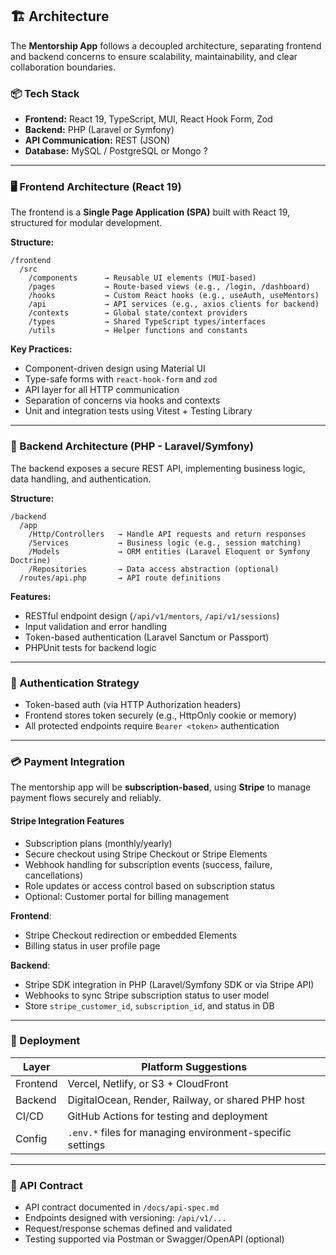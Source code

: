 ## 🏗️ Architecture

The **Mentorship App** follows a decoupled architecture, separating frontend and backend concerns to ensure scalability, maintainability, and clear collaboration boundaries.

### 📦 Tech Stack

- **Frontend:** React 19, TypeScript, MUI, React Hook Form, Zod
- **Backend:** PHP (Laravel or Symfony)
- **API Communication:** REST (JSON)
- **Database:** MySQL / PostgreSQL or Mongo ?

---

### 🖥️ Frontend Architecture (React 19)

The frontend is a **Single Page Application (SPA)** built with React 19, structured for modular development.

**Structure:**

```
/frontend
  /src
    /components      → Reusable UI elements (MUI-based)
    /pages           → Route-based views (e.g., /login, /dashboard)
    /hooks           → Custom React hooks (e.g., useAuth, useMentors)
    /api             → API services (e.g., axios clients for backend)
    /contexts        → Global state/context providers
    /types           → Shared TypeScript types/interfaces
    /utils           → Helper functions and constants
```

**Key Practices:**

- Component-driven design using Material UI
- Type-safe forms with `react-hook-form` and `zod`
- API layer for all HTTP communication
- Separation of concerns via hooks and contexts
- Unit and integration tests using Vitest + Testing Library

---

### 🧩 Backend Architecture (PHP - Laravel/Symfony)

The backend exposes a secure REST API, implementing business logic, data handling, and authentication.

**Structure:**

```
/backend
  /app
    /Http/Controllers   → Handle API requests and return responses
    /Services           → Business logic (e.g., session matching)
    /Models             → ORM entities (Laravel Eloquent or Symfony Doctrine)
    /Repositories       → Data access abstraction (optional)
  /routes/api.php       → API route definitions
```

**Features:**

- RESTful endpoint design (`/api/v1/mentors`, `/api/v1/sessions`)
- Input validation and error handling
- Token-based authentication (Laravel Sanctum or Passport)
- PHPUnit tests for backend logic

---

### 🔐 Authentication Strategy

- Token-based auth (via HTTP Authorization headers)
- Frontend stores token securely (e.g., HttpOnly cookie or memory)
- All protected endpoints require `Bearer <token>` authentication

---

### 💳 Payment Integration

The mentorship app will be **subscription-based**, using **Stripe** to manage payment flows securely and reliably.

#### Stripe Integration Features

- Subscription plans (monthly/yearly)
- Secure checkout using Stripe Checkout or Stripe Elements
- Webhook handling for subscription events (success, failure, cancellations)
- Role updates or access control based on subscription status
- Optional: Customer portal for billing management

**Frontend**:

- Stripe Checkout redirection or embedded Elements
- Billing status in user profile page

**Backend**:

- Stripe SDK integration in PHP (Laravel/Symfony SDK or via Stripe API)
- Webhooks to sync Stripe subscription status to user model
- Store `stripe_customer_id`, `subscription_id`, and status in DB

---

### 🚀 Deployment

| Layer    | Platform Suggestions                                      |
| -------- | --------------------------------------------------------- |
| Frontend | Vercel, Netlify, or S3 + CloudFront                       |
| Backend  | DigitalOcean, Render, Railway, or shared PHP host         |
| CI/CD    | GitHub Actions for testing and deployment                 |
| Config   | `.env.*` files for managing environment-specific settings |

---

### 📘 API Contract

- API contract documented in `/docs/api-spec.md`
- Endpoints designed with versioning: `/api/v1/...`
- Request/response schemas defined and validated
- Testing supported via Postman or Swagger/OpenAPI (optional)
